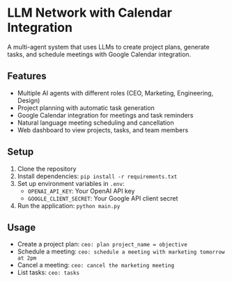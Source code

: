# LLM Network with Calendar Integration

A multi-agent system that uses LLMs to create project plans, generate tasks, and schedule meetings with Google Calendar integration.

## Features

- Multiple AI agents with different roles (CEO, Marketing, Engineering, Design)
- Project planning with automatic task generation
- Google Calendar integration for meetings and task reminders
- Natural language meeting scheduling and cancellation
- Web dashboard to view projects, tasks, and team members

## Setup

1. Clone the repository
2. Install dependencies: `pip install -r requirements.txt`
3. Set up environment variables in `.env`:
   - `OPENAI_API_KEY`: Your OpenAI API key
   - `GOOGLE_CLIENT_SECRET`: Your Google API client secret
4. Run the application: `python main.py`

## Usage

- Create a project plan: `ceo: plan project_name = objective`
- Schedule a meeting: `ceo: schedule a meeting with marketing tomorrow at 2pm`
- Cancel a meeting: `ceo: cancel the marketing meeting`
- List tasks: `ceo: tasks` 